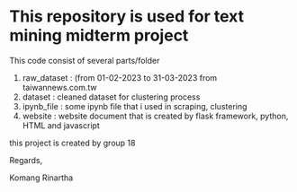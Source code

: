 # This repository is used for text mining midterm project

This code consist of several parts/folder
1. raw_dataset : (from 01-02-2023 to 31-03-2023 from taiwannews.com.tw
2. dataset : cleaned dataset for clustering process
3. ipynb_file : some ipynb file that i used in scraping, clustering
4. website : website document that is created by flask framework, python, HTML and javascript

this project is created by
group 18

Regards,

Komang Rinartha
